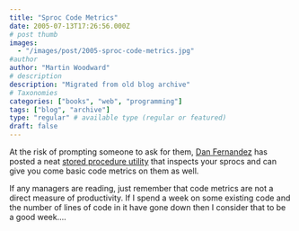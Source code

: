 ```yaml
---
title: "Sproc Code Metrics"
date: 2005-07-13T17:26:56.000Z
# post thumb
images:
  - "/images/post/2005-sproc-code-metrics.jpg"
#author
author: "Martin Woodward"
# description
description: "Migrated from old blog archive"
# Taxonomies
categories: ["books", "web", "programming"]
tags: ["blog", "archive"]
type: "regular" # available type (regular or featured)
draft: false
---
```

At the risk of prompting someone to ask for them, [Dan Fernandez](http://blogs.msdn.com/danielfe/) has posted a neat [stored procedure utility](http://blogs.msdn.com/danielfe/archive/2005/07/10/437312.aspx) that inspects your sprocs and can give you come basic code metrics on them as well.

If any managers are reading, just remember that code metrics are not a direct measure of productivity.  If I spend a week on some existing code and the number of lines of code in it have gone down then I consider that to be a good week....